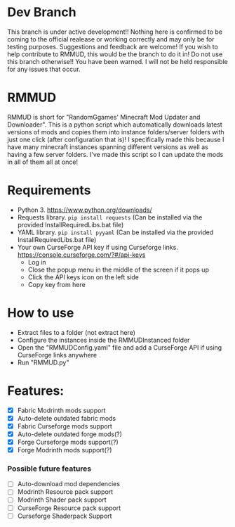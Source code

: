 # Dev Branch
This branch is under active development!! Nothing here is confirmed to be coming to the official realease or working correctly and may only be for testing purposes. Suggestions and feedback are welcome! If you wish to help contribute to RMMUD, this would be the branch to do it in! Do not use this branch otherwise!! You have been warned. I will not be held responsible for any issues that occur.

# RMMUD
RMMUD is short for "RandomGgames' Minecraft Mod Updater and Downloader". This is a python script which automatically downloads latest versions of mods and copies them into instance folders/server folders with just one click (after configuration that is)! I specifically made this because I have many minecraft instances spanning different versions as well as having a few server folders. I've made this script so I can update the mods in all of them all at once!

# Requirements
- Python 3. https://www.python.org/downloads/
- Requests library. `pip install requests` (Can be installed via the provided InstallRequiredLibs.bat file)
- YAML library. `pip install pyyaml` (Can be installed via the provided InstallRequiredLibs.bat file)
- Your own CurseForge API key if using Curseforge links. https://console.curseforge.com/?#/api-keys
  - Log in
  - Close the popup menu in the middle of the screen if it pops up
  - Click the API keys icon on the left side
  - Copy key from here

# How to use
- Extract files to a folder (not extract here)
- Configure the instances inside the RMMUDInstanced folder
- Open the "RMMUDConfig.yaml" file and add a CurseForge API if using CurseForge links anywhere
- Run "RMMUD.py"

# Features:
- [x] Fabric Modrinth mods support
- [x] Auto-delete outdated fabric mods
- [x] Fabric Curseforge mods support
- [x] Auto-delete outdated forge mods(?)
- [x] Forge Curseforge mods support(?)
- [X] Forge Modrinth mods support(?)

### Possible future features
- [ ] Auto-download mod dependencies
- [ ] Modrinth Resource pack support
- [ ] Modrinth Shader pack support
- [ ] CurseForge Resource pack support
- [ ] Curseforge Shaderpack Support
